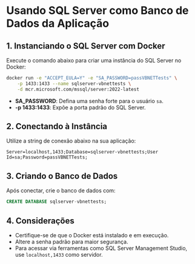# Usando SQL Server como Banco de Dados da Aplicação

## 1. Instanciando o SQL Server com Docker

Execute o comando abaixo para criar uma instância do SQL Server no Docker:

```bash
docker run -e "ACCEPT_EULA=Y" -e "SA_PASSWORD=passVBNETTests" \
    -p 1433:1433 --name sqlserver-vbnettests \
    -d mcr.microsoft.com/mssql/server:2022-latest
```

- **SA_PASSWORD**: Defina uma senha forte para o usuário `sa`.
- **-p 1433:1433**: Expõe a porta padrão do SQL Server.

## 2. Conectando à Instância

Utilize a string de conexão abaixo na sua aplicação:

```
Server=localhost,1433;Database=sqlserver-vbnettests;User Id=sa;Password=passVBNETTests;
```

## 3. Criando o Banco de Dados

Após conectar, crie o banco de dados com:

```sql
CREATE DATABASE sqlserver-vbnettests;
```

## 4. Considerações

- Certifique-se de que o Docker está instalado e em execução.
- Altere a senha padrão para maior segurança.
- Para acessar via ferramentas como SQL Server Management Studio, use `localhost,1433` como servidor.
